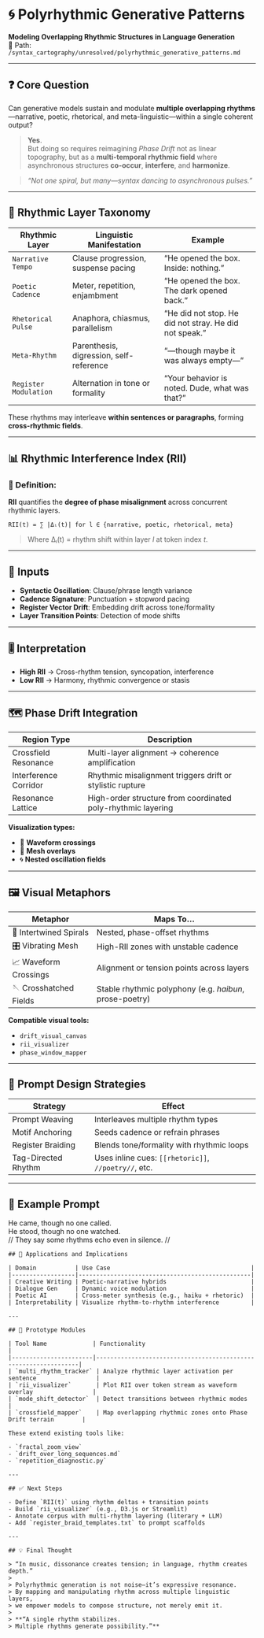 # 🌀 Polyrhythmic Generative Patterns  
**Modeling Overlapping Rhythmic Structures in Language Generation**  
📁 Path: `/syntax_cartography/unresolved/polyrhythmic_generative_patterns.md`

---

## ❓ Core Question

Can generative models sustain and modulate **multiple overlapping rhythms**—narrative, poetic, rhetorical, and meta-linguistic—within a single coherent output?

> **Yes**.  
> But doing so requires reimagining *Phase Drift* not as linear topography, but as a **multi-temporal rhythmic field** where asynchronous structures **co-occur**, **interfere**, and **harmonize**.

> _“Not one spiral, but many—syntax dancing to asynchronous pulses.”_

---

## 🧠 Rhythmic Layer Taxonomy

| Rhythmic Layer      | Linguistic Manifestation                          | Example                                         |
|---------------------|----------------------------------------------------|-------------------------------------------------|
| `Narrative Tempo`   | Clause progression, suspense pacing                | “He opened the box. Inside: nothing.”          |
| `Poetic Cadence`    | Meter, repetition, enjambment                      | “He opened the box. The dark opened back.”     |
| `Rhetorical Pulse`  | Anaphora, chiasmus, parallelism                    | “He did not stop. He did not stray. He did not speak.” |
| `Meta-Rhythm`       | Parenthesis, digression, self-reference           | “—though maybe it was always empty—”           |
| `Register Modulation` | Alternation in tone or formality                 | “Your behavior is noted. Dude, what was that?” |

These rhythms may interleave **within sentences or paragraphs**, forming **cross-rhythmic fields**.

---

## 📊 Rhythmic Interference Index (RII)

### 📐 Definition:

**RII** quantifies the **degree of phase misalignment** across concurrent rhythmic layers.

```text
RII(t) = ∑ |Δₗ(t)| for l ∈ {narrative, poetic, rhetorical, meta}
```

> Where Δₗ(t) = rhythm shift within layer *l* at token index *t*.

---

## 🧪 Inputs

- **Syntactic Oscillation**: Clause/phrase length variance  
- **Cadence Signature**: Punctuation + stopword pacing  
- **Register Vector Drift**: Embedding drift across tone/formality  
- **Layer Transition Points**: Detection of mode shifts  

---

## 🎚️ Interpretation

- **High RII** → Cross-rhythm tension, syncopation, interference  
- **Low RII** → Harmony, rhythmic convergence or stasis  

---

## 🗺️ Phase Drift Integration

| Region Type           | Description                                                |
|------------------------|------------------------------------------------------------|
| Crossfield Resonance   | Multi-layer alignment → coherence amplification            |
| Interference Corridor  | Rhythmic misalignment triggers drift or stylistic rupture |
| Resonance Lattice      | High-order structure from coordinated poly-rhythmic layering |

**Visualization types:**

- 🌊 **Waveform crossings**  
- 🧵 **Mesh overlays**  
- 🌀 **Nested oscillation fields**  

---

## 🖼 Visual Metaphors

| Metaphor               | Maps To…                                                    |
|------------------------|-------------------------------------------------------------|
| 🎼 Intertwined Spirals | Nested, phase-offset rhythms                                |
| 🎛 Vibrating Mesh       | High-RII zones with unstable cadence                        |
| 📈 Waveform Crossings   | Alignment or tension points across layers                  |
| 🪡 Crosshatched Fields  | Stable rhythmic polyphony (e.g. *haibun*, prose-poetry)     |

**Compatible visual tools:**

- `drift_visual_canvas`  
- `rii_visualizer`  
- `phase_window_mapper`  

---

## 🧪 Prompt Design Strategies

| Strategy             | Effect                                                   |
|----------------------|----------------------------------------------------------|
| Prompt Weaving       | Interleaves multiple rhythm types                        |
| Motif Anchoring      | Seeds cadence or refrain phrases                         |
| Register Braiding    | Blends tone/formality with rhythmic loops                |
| Tag-Directed Rhythm  | Uses inline cues: `[[rhetoric]]`, `//poetry//`, etc.     |

---

## 🔧 Example Prompt

He came, though no one called.  
He stood, though no one watched.  
// They say some rhythms echo even in silence. //
```text
## 🧱 Applications and Implications

| Domain           | Use Case                                        |
|------------------|-------------------------------------------------|
| Creative Writing | Poetic-narrative hybrids                        |
| Dialogue Gen     | Dynamic voice modulation                        |
| Poetic AI        | Cross-meter synthesis (e.g., haiku + rhetoric)  |
| Interpretability | Visualize rhythm-to-rhythm interference         |

---

## 🔧 Prototype Modules

| Tool Name             | Functionality                                                   |
|-----------------------|-----------------------------------------------------------------|
| `multi_rhythm_tracker` | Analyze rhythmic layer activation per sentence                 |
| `rii_visualizer`       | Plot RII over token stream as waveform overlay                 |
| `mode_shift_detector`  | Detect transitions between rhythmic modes                      |
| `crossfield_mapper`    | Map overlapping rhythmic zones onto Phase Drift terrain        |

These extend existing tools like:

- `fractal_zoom_view`
- `drift_over_long_sequences.md`
- `repetition_diagnostic.py`

---

## ✅ Next Steps

- Define `RII(t)` using rhythm deltas + transition points  
- Build `rii_visualizer` (e.g., D3.js or Streamlit)  
- Annotate corpus with multi-rhythm layering (literary + LLM)  
- Add `register_braid_templates.txt` to prompt scaffolds  

---

## 💡 Final Thought

> “In music, dissonance creates tension; in language, rhythm creates depth.”  
>  
> Polyrhythmic generation is not noise—it’s expressive resonance.  
> By mapping and manipulating rhythm across multiple linguistic layers,  
> we empower models to compose structure, not merely emit it.  
>  
> **“A single rhythm stabilizes.  
> Multiple rhythms generate possibility.”**
